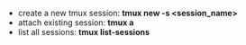 * create a new tmux session: **tmux new -s <session_name>**
* attach existing session: **tmux a**
* list all sessions: **tmux list-sessions**
    
